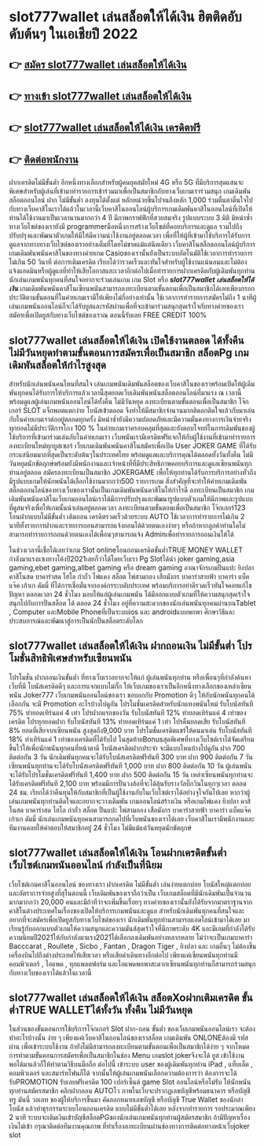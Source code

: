 # slot777wallet เล่นสล็อตให้ได้เงิน  ฮิตติดอับดับต้นๆ ในเอเชียปี 2022

## 👉 [สมัคร slot777wallet เล่นสล็อตให้ได้เงิน](https://slot777wallet.com/)
## 👉 [ทางเข้า slot777wallet เล่นสล็อตให้ได้เงิน](https://slot777wallet.com/)
## 👉 [slot777wallet เล่นสล็อตให้ได้เงิน เครดิตฟรี](https://slot777wallet.com/)
## 👉 [ติดต่อพนักงาน](https://slot777wallet.com/)


ฝากเครดิตไม่มีขั้นต่ำ  อีกหนึ่งทางเลือกสำหรับผู้คนยุคสมัยใหม่ 4G หรือ 5G ที่มีบริการสุดแสนจะพิเศษสำหรับผู้เล่นที่เข้ามาทำรายการเข้าร่วมมาเพื่อเป็นสมาชิกกับทางเว็บเกมเราร่วมสนุก เกมเดิมพันสล็อตออนไลน์ ฝาก ไม่มีขั้นต่ำ ลงทุนได้ตั้งแต่ หลักหน่วยขึ้นไปจนถึงหลัก 1,000 ร่วมตื่นตาตื่นใจไปกับทางเว็บคาสิโนเราได้แล้วในเวลานี้เว็บคาสิโนออนไลน์ผู้บริการเกมเดิมพันคาสิโนออนไลน์ที่เปิดให้ท่านได้ใช้งานมาเป็นเวลานานมากกว่า 4 ปี มีภาพกราฟฟิกที่สวยสมจริง รูปแบบระบบ 3 มิติ
มิหนำซ้ำทางเว็บไซต์ของเรายังมี programmerมือหนึ่งการสร้างเว็บไซต์ที่คอยบริการและดูแล  รวมไปถึงปรับปรุงและพัฒนาตัวเกมให้มีให้มีความน่าใช้งานอยู่ตลอดเวลา เพื่อที่ให้ผู้ที่เข้ามาใช้บริการได้รับการดูแลจากทางทางเว็บไซต์ของเราอย่างเต็มที่โดยไม่ขาดแม้แต่นิดเดียว เว็บคาสิโนสล็อตออนไลน์ผู้บริการเกมเดิมพันพนันคาสิโนของทางค่ายเกม Casioของเรานั้นยังเป็นระบบอัตโนมัติใช้เวลาการทำรายการไม่เกิน 50 วินาที ต่อการเติมเครดิต เรียกได้ว่ารวดเร็วและทันใจสำหรับผู้ใช้งานแน่นอนและไม่ต้องแจ้งแอดมินหรือผู้ดูแลที่ทำให้เสียโอกาสและเวลาอีกต่อไปเมื่อทำรายการฝากเครดิตกับผู้เดิมพันทุกท่าน
นักเล่นเกมพนันทุกคนที่สนใจอยากจะร่วมเล่นเกม เกม Slot  หรือ ***slot777wallet เล่นสล็อตให้ได้เงิน*** เกมเดิมพันพนันคาสิโนเซียนพนันสามารถลงทะเบียนตามขั้นตอนเพื่อเป็นสมาชิกได้เลยเพียงกรอกประวัติตามขั้นตอนที่ในค่ายเกมเรามีให้เพียงไม่กี่อย่างเท่านั้น ใช้เวลาการทำรายการสมัครไม่ถึง 1 นาทีผู้เล่นเกมพนันออนไลน์ก็จะได้รับยูสและรหัสผ่านเพื่อที่จะเข้ามาร่วมสนุกสุดเร้าใจกับทางค่ายของเราสมัครเพื่อเปิดยูสกับทางเว็บไซต์ของเราณ ตอนนี้รับเลย FREE CREDIT 100%

## slot777wallet เล่นสล็อตให้ได้เงิน เปิดใช้งานตลอด ได้ทั้งคืน ไม่มีวันหยุดทำตามขั้นตอนการสมัครเพื่อเป็นสมาชิก สล็อตPg เกมเดิมพันสล็อตให้กำไรสูงสุด

สำหรับนักเล่นพนันคนไหนที่สนใจ เล่นเกมพนันเดิมพันสล็อตของเว็บคาสิโนของเราพร้อมเปิดให้ผู้เดิมพันทุกคนได้รับการให้บริการแล้วเวลานี้สุดยอดเว็บเดิมพันพนันสล็อตออนไลน์ที่มาแรง ณ เวลานี้ พร้อมดูแลผู้เล่นเกมพนันออนไลน์ได้ทั้งคืน ไม่มีวันหยุด ลงทะเบียนตามขั้นตอนเพื่อเป็นสมาชิก โจ๊กเกอร์ SLOT แจ็กพอตแตกง่าย โบนัสเข้าตลอด จึงทำให้มีสมาชิกจำนวนมากติดอกติดใจแล้วกับมาเล่นกับในค่ายเกมเราต่ออยู่ตลอดทุกครั้ง มิหนำซ้ำยังมีความปลอดภัยและมีความมั่นคงทางการเงินจ่ายจริงทุกยอดไม่มีประวัติการโกง 100 % ในค่ายเกมเราครอบคลุมที่สุดและยังตอบโจทย์ในการเดิมพันของผู้ใช้บริการที่เข้ามาร่วมเล่นกับในค่ายเกมเรา
เว็บพนันเรามีเครดิตฟรีแจกให้กับผู้ใช้งานที่เข้ามาทำรายการลงทะเบียนใหม่ทุกยูสเซอร์ เว็บเกมเดิมพันพนันคาสิโนสมัครเพื่อเปิด User JOKER GAME ที่ได้รับกระแสนิยมมากที่สุดเป็นระดับต้นๆในประเทศไทย พร้อมดูแลและบริการคุณได้ตลอดทั้งวันทั้งคืน ไม่มีวันหยุดนักขัตฤกษ์พร้อมยังมีพนักงานและเจ้าหน้าที่ที่มีประสิทธิภาพคอยบริการและดูแลเซียนพนันทุกท่านอยู่ตลอด สมัครลงทะเบียนเป็นสมาชิก JOKERGAME เพื่อให้ทุกท่านได้รับการบริการอย่างทั่วถึงมีรูปแบบเกมให้นักพนันได้เลือกใช้งานมากกว่า500 รายการเกม
สิ่งสำคัญที่จะทำให้ค่ายเกมเดิมพันสล็อตออนไลน์ของทางเว็บของเรานั้นเป็นเกมเดิมพันพนันคาสิโนให้กำไรดี ลงทะเบียนเป็นสมาชิก  เกมเดิมพันพนันคาสิโนเว็บเกมออนไลน์เราได้มีการปรับปรุงและพัฒนารูปแบบตัวเกมให้มีภาพและรูปแบบที่ดูสมจริงเพื่อให้เกมนั้นน่าเล่นอยู่ตลอดเวลา ลงทะเบียนตามขั้นตอนเพื่อเป็นสมาชิก โจ๊กเกอร์123 โอนฝากแบบไม่มีขั้นต่ำ เติมถอน เครดิตรวดเร็วด้วยระบบ AUTO ใช้เวลาการทำรายการไม่เกิน 2 นาทีทั้งรายการฝากและรายการถอนสามารถแจ้งถอนได้ด้วยตนเองง่ายๆ หรือถ้าหากลูกค้าท่านใดไม่สามารถทำรายการถอนด้วยตนเองได้เพื่อนๆสามารถแจ้ง Adminเพื่อทำรายการถอนเงินให้ได้

ในช่วงเวลานี้เชื่อได้เลยว่าเกม Slot onlineโอนถอนเครดิตขั้นต่ำTRUE MONEY WALLET กำลังมาแรงแซงทางโค้งปี2021เลยก็ว่าได้โดยเว็บเรา  Pg Slotได้นำ  joker gaming,asia gaming,ebet gaming,allbet gaming หรือ dream gaming อาณาจักรเกมปั่นแปะ ยิงปลา คาสิโนสด บาคาร่าสด ไฮโล กำถั่ว ไพ่แคง สล็อต ไพ่สามกอง เสือมังกร บาคาร่าสายฟ้า บาคาร่า แบ็คแจ๊ค เก้าเก ดัมมี่ ที่ได้การเชื่อมั่นจากองค์กรระบดับประเทศ พร้อมบริการอย่าดีรวดเร็วทันใจคอยแก้ไขปัญหา ตลอดเวลา 24 ชั่วโมง มอบให้แก่ผู้เล่นเกมพนัน ได้มีออกแบบตัวเกมที่ให้ความสนุกสุดเร้าใจสนุกไปกับการปั่นสล็อต ได้ ตลอด 24 ชั่วโมง อยู่ที่ความสะดวกของนักเล่นพนันทุกคนผ่านบนTablet , Computer และMobile Phoneที่เป็นระบบios และ androidแบบพกพา ศึกษาวิธีและประสบการณ์และพัฒนาสู่การเป็นนักปั่นสล็อตระดับโลก

## slot777wallet เล่นสล็อตให้ได้เงิน ฝากถอนเงิน ไม่มีขั้นต่ำ โปรโมชั่นสิทธิพิเศษสำหรับเซียนพนัน

โปรโมชั่น ฝากถอนเงินขั้นต่ำ ที่ทางเว็บเราอยากจะให้แก่  ผู้เล่นพนันทุกท่าน หรือเพื่อนๆที่กำลังค้นหาเว็บที่มี โบนัสเครดิตดีๆ และการแจกแบบไม่กั๊ก ให้เว็บเกมของเราเป็นอีกหนึ่งทางเลือกของเหล่าเซียนพนัน Joker777 เว็บเกมพนันออนไลน์ของเรา ขอบอกกับ Promotion ดีๆ ให้กับนักพนันทุกคนได้เลือกกัน จะมี Promotion อะไรบ้างไปดูกัน
โปรโมชั่นเครดิตสำหรับนักแทงพนันใหม่ รับโบนัสทันที 75% ทำยอดเทิร์นแค่ 4 เท่า
โปรฝากแรกของวัน รับโบนัสทันที 12% ทำยอดเทิร์นแค่ 4 เท่าของเครดิต
โปรทุกยอดฝาก รับโบนัสทันที 13% ทำยอดเทิร์นแค่ 1 เท่า
โปรคืนยอดเสีย รับโบนัสทันที 8% ยอดที่เสียจากเซียนพนัน สูงสุดถึง9,000 บาท
โปรโมชั่นเครดิตแชร์ให้คนมาเล่น รับโบนัสทันที 18% ทำเทิร์นแค่ 1 เท่าของเครดิตที่ได้รับไป
ในสุดท้ายBonusสุดพิเศษที่ทางเว็บไซต์เราได้จัดเตรียมขึ้นไว้ให้เพื่อนักพนันทุกคนที่หน้าตาดี โบนัสเครดิตฝากประจำ จะมีแบบไหนบ้างไปดูกัน
ฝาก 700 ติดต่อกัน 3 วัน นักเดิมพันทุกคนจะได้รับโบนัสเครดิตฟรีทันที 300 บาท
ฝาก 900 ติดต่อกัน 7 วัน เซียนพนันทุกท่านจะได้รับโบนัสเครดิตฟรีทันที 1,000 บาท
ฝาก 800 ติดต่อกัน 10 วัน ผู้เล่นพนันจะได้รับโปรโมชั่นเครดิตฟรีทันที 1,400 บาท
ฝาก 500 ติดต่อกัน 15 วัน เหล่าเซียนพนันทุกท่านจะได้รับเครดิตฟรีทันที 2,100 บาท
พร้อมมีการปั่นวงล้อที่จะได้ลุ้นรับรางวัลบิ๊กวินในทุกๆเวลา ตลอด 24 ชม. เรียกได้ว่าคืนทุนให้กับสมาชิกที่เป็นผู้ใช้งานกับในเว็บไซต์เราได้อย่างจุใจกันไปเลย หากว่าผู้เล่นเกมพนันทุกท่านติดใจและอยากจะวางเดิมพัน เกมออนไลน์สร้างเงิน หรือเกมไพ่แคง  ยิงปลา คาสิโนสด บาคาร่าสด ไฮโล กำถั่ว สล็อต ปั่นแปะ ไพ่สามกอง เสือมังกร บาคาร่าสายฟ้า บาคาร่า แบ็คแจ๊ค เก้าเก ดัมมี่ นักเล่นเกมพนันทุกคนสามารถกดไปที่เว็บพนันของเราได้เลย เว็บคาสิโนเรามีพนักงานและทีมงานคอยให้คำตอบให้สมาชิกอยู่ 24 ชั่วโมง ไม่มีแม้แต่วันหยุดนักขัตฤกษ์

## slot777wallet เล่นสล็อตให้ได้เงิน โอนฝากเครดิตขั้นต่ำ  เว็บไซต์เกมพนันออนไลน์ กำลังเป็นที่นิยม

เว็บไซต์เกมคาสิโนออนไลน์ ของทางเรา ฝากเครดิต ไม่มีขั้นต่ำ เล่นง่ายแตกบ่อย โบนัสใหญ่แตกบ่อยและอัตราการจ่ายสูงที่สุในตอนนี้ เว็บเดิมพันของเราถือว่าเป็น เว็บเกมสล็อตที่มีนักเดิมพันเป็นจำนวนมากมากกว่า 20,000 คนและมีถ้าทีว่าจะเพิ่มขึ้นเรื่อยๆ ทางค่ายของเรานั้นยังได้รับจากมาตราฐานจากคาสิโนต่างประเทศในเรื่องของเปิดให้บริการเกมพนันและดูแล สำหรับนักเดิมพันทุกคนที่สนใจและอยากที่จะสมัครเพื่อเปิดยูสกับทางเว็บไซต์ของเรา นักเดิมพันทุกท่านสามารถแอดไลน์เข้ามาได้เลย
	มาเรียนรู้กับออกแบบตัวเกมให้ความสนุกและความมันส์สุดเร้าใจที่มีภาพระดับ 4K และมีเกมที่กำลังได้รับความนิยมปี2021ให้กับกำลังมาแรง2021ได้เลือกลงเดิมพันอย่างหลากหลาย  ไม่ว่าจะเป็นเกมบาคาร่า Bacccarat , Roullete , Sicbo , Fantan , Dragon Tiger , ยิงปลา และ เกมอื่นๆ ไม่ต้องขึ้นเครื่องบินไปถึงต่างประเทศให้เสียเวลา หรือเสียค่าเดินทางอีกต่อไป เพียงแค่เซียนพนันทุกท่านมีคอมพิวเตอร์ , ไอแพด , ทุกแพลตฟอร์ม และไอแพดพกพาสะดวกเซียนพนันทุกท่านก็สามารถร่วมสนุกกับทางเว็บของเราได้แล้วในเวลานี้

## slot777wallet เล่นสล็อตให้ได้เงิน สล็อตXoฝากเติมเครดิต ขั้นต่ำTRUE WALLETได้ทั้งวัน ทั้งคืน ไม่มีวันหยุด

ในส่วนของขั้นตอนการใช้บริการโจ๊กเกอร์ Slot ฝาก-ถอน ขั้นต่ำ ของเว็บเกมพนันออนไลน์เรา จะต้องทำอะไรบ้างนั้น ง่าย ๆ เพียงแค่เว็บคาสิโนออนไลน์ของเราสล็อต เกมเดิมพัน ONLONEต้องมี รหัสผ่าน เพื่อเข้าระบบใช้งาน ถ้ายังไม่มีสามารถลงทะเบียนตามขั้นตอนเพื่อเป็นสมาชิกได้ง่าย ๆ จากโหมดการทำตามขั้นตอนการสมัครเพื่อเป็นสมาชิกในช่อง Menu เกมslot jokerจึงจะได้ ยูส เข้าใช้งาน พอได้มาแล้วก็ให้ทำตามวิธีบนมือถือ ต่อไปนี้
เข้าระบบ user  ของผู้เดิมพันทุกท่าน iPad , แท็บเล็ต , คอมพิวเตอร์ และสมาร์ทโฟนก็ได้
จากนั้นให้ผู้เล่นเกมพนันเลือกความต้องการว่า ต้องการจะได้รับPROMOTION รับเลยฟรีเครดิต 100 เปอร์เซ็นต์  game Slot ออนไลน์หรือไม่รับ
ให้นักพนันทุกท่านสมัครสมาชิก คลิกฝากถอน AUTOไว ภาพในเว็บจะปรากฏเลขบัญชีพร้อมธนาคาร หรือบัญชี ทรู มันนี่ วอเลท ของผู้ให้บริการขึ้นมา
คัดลอกหมายเลขบัญชี หรือบัญชี  True Wallet ของนักล่าโบนัส แล้วทำธุรกรรมระบบโอนถอนเครดิต แบบไม่มีขั้นต่ำได้เลย
หลังจากทำรายการ รอประมาณเพียง 2 นาที ระบบจะเติมเงินเข้าบัญชีสล็อตPGของนักเล่นเกมพนันทุกท่านผู้สมัครสมาชิก
ถ้ามีปัญหาเรื่องเงินไม่เข้า กรุณาติดต่อทีมงานคุณภาพ ที่ทำเรื่องลงทะเบียนผ่านช่องทางการติดต่อทางหน้าเว็บjoker slot


